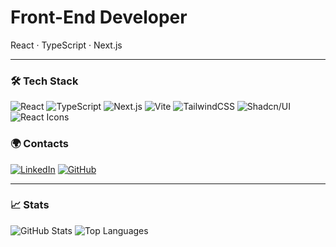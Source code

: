 # Front-End Developer  
React · TypeScript · Next.js 
  
---

### 🛠️ Tech Stack  
![React](https://img.shields.io/badge/-React-20232a?style=for-the-badge&logo=react&logoColor=61dafb)
![TypeScript](https://img.shields.io/badge/-TypeScript-3178C6?style=for-the-badge&logo=typescript&logoColor=white)
![Next.js](https://img.shields.io/badge/-Next.js-000000?style=for-the-badge&logo=nextdotjs&logoColor=white)
![Vite](https://img.shields.io/badge/-Vite-646CFF?style=for-the-badge&logo=vite&logoColor=white)
![TailwindCSS](https://img.shields.io/badge/-TailwindCSS-06B6D4?style=for-the-badge&logo=tailwindcss&logoColor=white)
![Shadcn/UI](https://img.shields.io/badge/-Shadcn/UI-18181b?style=for-the-badge&logoColor=white)
![React Icons](https://img.shields.io/badge/-React%20Icons-61DAFB?style=for-the-badge&logo=react&logoColor=white)

### 🌍 Contacts  
[![LinkedIn](https://img.shields.io/badge/-LinkedIn-0A66C2?style=flat&logo=linkedin&logoColor=white)](https://www.linkedin.com/in/litakk/)
[![GitHub](https://img.shields.io/badge/-GitHub-181717?style=flat&logo=github&logoColor=white)](https://github.com/litakk)

---

### 📈 Stats  
![GitHub Stats](https://github-readme-stats.vercel.app/api?username=litakk&show_icons=true&count_private=true&hide=prs&theme=transparent)
![Top Languages](https://github-readme-stats.vercel.app/api/top-langs/?username=litakk&layout=compact&theme=transparent)
